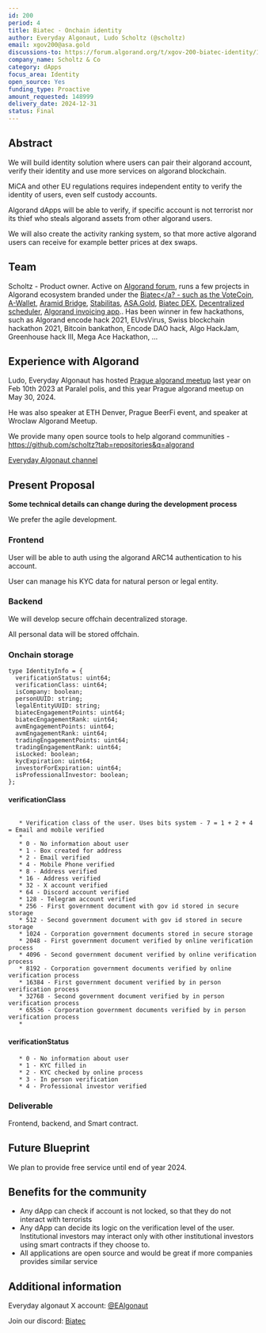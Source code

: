 ```yaml
---
id: 200
period: 4
title: Biatec - Onchain identity
author: Everyday Algonaut, Ludo Scholtz (@scholtz)
email: xgov200@asa.gold
discussions-to: https://forum.algorand.org/t/xgov-200-biatec-identity/11871
company_name: Scholtz & Co
category: dApps
focus_area: Identity
open_source: Yes
funding_type: Proactive
amount_requested: 148999
delivery_date: 2024-12-31
status: Final
---
```


## Abstract

We will build identity solution where users can pair their algorand account, verify their identity and use more services on algorand blockchain.

MiCA and other EU regulations requires independent entity to verify the identity of users, even self custody accounts. 

Algorand dApps will be able to verify, if specific account is not terrorist nor its thief who steals algorand assets from other algorand users.

We will also create the activity ranking system, so that more active algorand users can receive for example better prices at dex swaps.

## Team

Scholtz - Product owner. Active on <a href="https://forum.algorand.org/u/scholtz/summary">Algorand forum</a>, runs a few projects in Algorand ecosystem branded under the <a href="https://www.biatec.io">Biatec</a? - such as the <a href="https://www.vote-coin.com">VoteCoin</a>, <a href="https://www.a-wallet.net">A-Wallet</a>, <a href="https://aramid.finance">Aramid Bridge</a>, <a href="https://stabilitas.finance">Stabilitas</a>, <a href="https://www.asa.gold">ASA.Gold</a>, <a href="https://dex.biatec.io">Biatec DEX</a>, <a href="https://scheduler.biatec.io">Decentralized scheduler</a>, <a href="https://accounting.biatec.io">Algorand invoicing app</a>.. Has been winner in few hackathons, such as Algorand encode hack 2021, EUvsVirus, Swiss blockchain hackathon 2021, Bitcoin bankathon, Encode DAO hack, Algo HackJam, Greenhouse hack III, Mega Ace Hackathon, ...

## Experience with Algorand

Ludo, Everyday Algonaut has hosted <a href="https://ipfs.algonode.xyz/ipfs/bafkreiaj4rlaca657ldkpmdrhncr5u37f4wlx26mynci4gztzy3ym3ecfq">Prague algorand meetup</a> last year on Feb 10th 2023 at Paralel polis, and this year Prague algorand meetup on May 30, 2024. 

He was also speaker at ETH Denver, Prague BeerFi event, and speaker at Wroclaw Algorand Meetup.

We provide many open source tools to help algorand communities - https://github.com/scholtz?tab=repositories&q=algorand

<a href="https://youtube.com/@EverydayAlgonaut">Everyday Algonaut channel</a>

## Present Proposal

**Some technical details can change during the development process**

We prefer the agile development.

### Frontend

User will be able to auth using the algorand ARC14 authentication to his account.

User can manage his KYC data for natural person or legal entity.

### Backend

We will develop secure offchain decentralized storage.

All personal data will be stored offchain.

### Onchain storage

```
type IdentityInfo = {
  verificationStatus: uint64;
  verificationClass: uint64;
  isCompany: boolean;
  personUUID: string;
  legalEntityUUID: string;
  biatecEngagementPoints: uint64;
  biatecEngagementRank: uint64;
  avmEngagementPoints: uint64;
  avmEngagementRank: uint64;
  tradingEngagementPoints: uint64;
  tradingEngagementRank: uint64;
  isLocked: boolean;
  kycExpiration: uint64;
  investorForExpiration: uint64;
  isProfessionalInvestor: boolean;
};
```

#### verificationClass
```

   * Verification class of the user. Uses bits system - 7 = 1 + 2 + 4 = Email and mobile verified
   *
   * 0 - No information about user
   * 1 - Box created for address
   * 2 - Email verified
   * 4 - Mobile Phone verified
   * 8 - Address verified
   * 16 - Address verified
   * 32 - X account verified
   * 64 - Discord account verified
   * 128 - Telegram account verified
   * 256 - First government document with gov id stored in secure storage
   * 512 - Second government document with gov id stored in secure storage
   * 1024 - Corporation government documents stored in secure storage
   * 2048 - First government document verified by online verification process
   * 4096 - Second government document verified by online verification process
   * 8192 - Corporation government documents verified by online verification process
   * 16384 - First government document verified by in person verification process
   * 32768 - Second government document verified by in person verification process
   * 65536 - Corporation government documents verified by in person verification process
   *
```

#### verificationStatus
```
   * 0 - No information about user
   * 1 - KYC filled in
   * 2 - KYC checked by online process
   * 3 - In person verification
   * 4 - Professional investor verified
```

### Deliverable

Frontend, backend, and Smart contract.

## Future Blueprint

We plan to provide free service until end of year 2024.

## Benefits for the community

- Any dApp can check if account is not locked, so that they do not interact with terrorists
- Any dApp can decide its logic on the verification level of the user. Institutional investors may interact only with other institutional investors using smart contracts if they choose to.
- All applications are open source and would be great if more companies provides similar service

## Additional information

Everyday algonaut X account: <a href="https://twitter.com/EAlgonaut">@EAlgonaut</a>

Join our discord: <a href="https://discord.gg/4ahhYpPnWq">Biatec</a>
